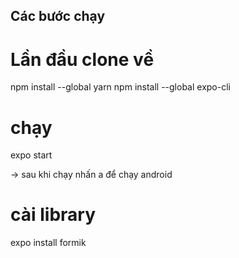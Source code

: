 ## Các bước chạy

# Lần đầu clone về

npm install --global yarn
npm install --global expo-cli

# chạy

expo start

-> sau khi chạy nhấn a để chạy android

# cài library

expo install formik

